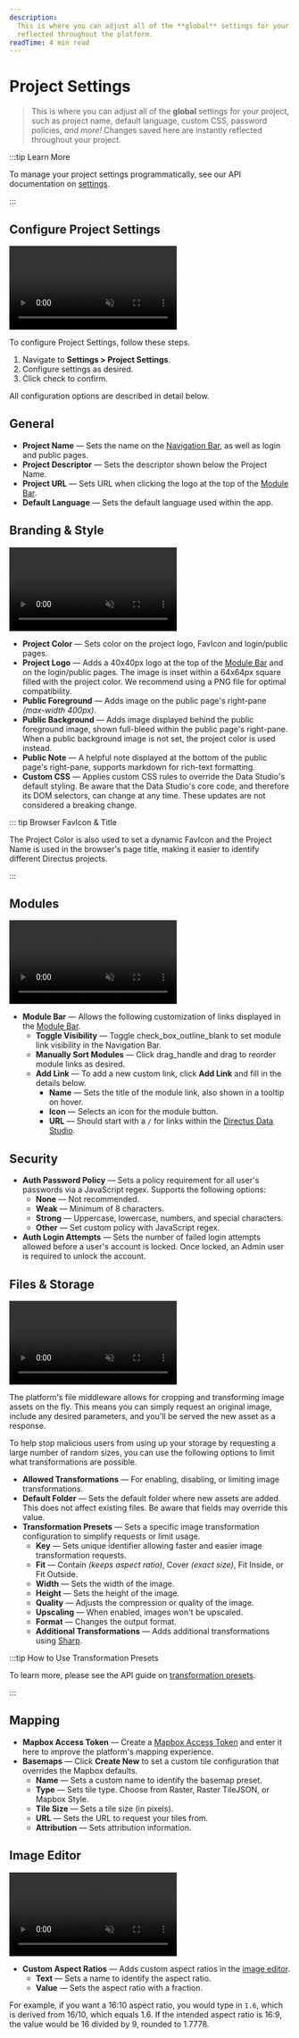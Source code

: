 ```yaml
---
description:
  This is where you can adjust all of the **global** settings for your project. Changes saved here are instantly
  reflected throughout the platform.
readTime: 4 min read
---
```


# Project Settings

> This is where you can adjust all of the **global** settings for your project, such as project name, default language,
> custom CSS, password policies, _and more!_ Changes saved here are instantly reflected throughout your project.

:::tip Learn More

To manage your project settings programmatically, see our API documentation on [settings](/reference/system/settings).

:::

## Configure Project Settings

<video title="How to Configure Project Settings" autoplay playsinline muted loop controls>
<source src="https://cdn.directus.io/docs/v9/configuration/project-settings/project-settings-20220815/configure-a-project-20220815A.mp4" type="video/mp4" />
</video>

To configure Project Settings, follow these steps.

1. Navigate to **Settings > Project Settings**.
2. Configure settings as desired.
3. Click <span mi btn>check</span> to confirm.

All configuration options are described in detail below.

## General

- **Project Name** — Sets the name on the [Navigation Bar](/app/overview.html#_2-navigation-bar), as well as login and
  public pages.
- **Project Descriptor** — Sets the descriptor shown below the Project Name.
- **Project URL** — Sets URL when clicking the logo at the top of the [Module Bar](/app/overview.html#_1-module-bar).
- **Default Language** — Sets the default language used within the app.

## Branding & Style

<video title="How to Configure Branding and Style in Project Settings" autoplay playsinline muted loop controls>
<source src="https://cdn.directus.io/docs/v9/configuration/project-settings/project-settings-20220815/branding-and-style-20220811A.mp4" type="video/mp4" />
</video>

- **Project Color** — Sets color on the project logo, FavIcon and login/public pages.
- **Project Logo** — Adds a 40x40px logo at the top of the [Module Bar](/app/overview.html#_1-module-bar) and on the
  login/public pages. The image is inset within a 64x64px square filled with the project color. We recommend using a PNG
  file for optimal compatibility.
- **Public Foreground** — Adds image on the public page's right-pane _(max-width 400px)_.
- **Public Background** — Adds image displayed behind the public foreground image, shown full-bleed within the public
  page's right-pane. When a public background image is not set, the project color is used instead.
- **Public Note** — A helpful note displayed at the bottom of the public page's right-pane, supports markdown for
  rich-text formatting.
- **Custom CSS** — Applies custom CSS rules to override the Data Studio's default styling. Be aware that the Data
  Studio's core code, and therefore its DOM selectors, can change at any time. These updates are not considered a
  breaking change.

::: tip Browser FavIcon & Title

The Project Color is also used to set a dynamic FavIcon and the Project Name is used in the browser's page title, making
it easier to identify different Directus projects.

:::

## Modules

<video title="How to Configure the Module Bar in Project Settings" autoplay playsinline muted loop controls>
<source src="https://cdn.directus.io/docs/v9/configuration/project-settings/project-settings-20220815/module-bar-20220811A.mp4" type="video/mp4" />
</video>

- **Module Bar** — Allows the following customization of links displayed in the
  [Module Bar](/app/overview.html#_1-module-bar).
  - **Toggle Visibility** — Toggle <span mi icon>check_box_outline_blank</span> to set module link visibility in the
    Navigation Bar.
  - **Manually Sort Modules** — Click <span mi icon>drag_handle</span> and drag to reorder module links as desired.
  - **Add Link** — To add a new custom link, click **Add Link** and fill in the details below.
    - **Name** — Sets the title of the module link, also shown in a tooltip on hover.
    - **Icon** — Selects an icon for the module button.
    - **URL** — Should start with a `/` for links within the [Directus Data Studio](/app/overview).

## Security

- **Auth Password Policy** — Sets a policy requirement for all user's passwords via a JavaScript regex. Supports the
  following options:
  - **None** — Not recommended.
  - **Weak** — Minimum of 8 characters.
  - **Strong** — Uppercase, lowercase, numbers, and special characters.
  - **Other** — Set custom policy with JavaScript regex.
- **Auth Login Attempts** — Sets the number of failed login attempts allowed before a user's account is locked. Once
  locked, an Admin user is required to unlock the account.

## Files & Storage

<video title="How to configure Files and Storage in Project Settings" autoplay playsinline muted loop controls>
<source src="https://cdn.directus.io/docs/v9/configuration/project-settings/project-settings-20220815/transformation-presets-20220815A.mp4" type="video/mp4" />
</video>

The platform's file middleware allows for cropping and transforming image assets on the fly. This means you can simply
request an original image, include any desired parameters, and you'll be served the new asset as a response.

To help stop malicious users from using up your storage by requesting a large number of random sizes, you can use the
following options to limit what transformations are possible.

- **Allowed Transformations** — For enabling, disabling, or limiting image transformations.
- **Default Folder** — Sets the default folder where new assets are added. This does not affect existing files. Be aware
  that fields may override this value.
- **Transformation Presets** — Sets a specific image transformation configuration to simplify requests or limit usage.
  - **Key** — Sets unique identifier allowing faster and easier image transformation requests.
  - **Fit** — Contain _(keeps aspect ratio)_, Cover _(exact size)_, Fit Inside, or Fit Outside.
  - **Width** — Sets the width of the image.
  - **Height** — Sets the height of the image.
  - **Quality** — Adjusts the compression or quality of the image.
  - **Upscaling** — When enabled, images won't be upscaled.
  - **Format** — Changes the output format.
  - **Additional Transformations** — Adds additional transformations using
    [Sharp](https://sharp.pixelplumbing.com/api-constructor).

:::tip How to Use Transformation Presets

To learn more, please see the API guide on [transformation presets](/reference/files.html#preset-transformations).

:::

## Mapping

- **Mapbox Access Token** — Create a [Mapbox Access Token](https://docs.mapbox.com/help/glossary/access-token) and enter
  it here to improve the platform's mapping experience.
- **Basemaps** — Click **Create New** to set a custom tile configuration that overrides the Mapbox defaults.
  - **Name** — Sets a custom name to identify the basemap preset.
  - **Type** — Sets tile type. Choose from Raster, Raster TileJSON, or Mapbox Style.
  - **Tile Size** — Sets a tile size (in pixels).
  - **URL** — Sets the URL to request your tiles from.
  - **Attribution** — Sets attribution information.

## Image Editor

<video title="How to configure Image Editor Project Settings in Directus" autoplay playsinline muted loop controls>
<source src="https://cdn.directus.io/docs/v9/configuration/project-settings/project-settings-20220815/image-editor-20220815A.mp4" type="video/mp4" />
</video>

- **Custom Aspect Ratios** — Adds custom aspect ratios in the [image editor](/app/file-library#edit-an-image).
  - **Text** — Sets a name to identify the aspect ratio.
  - **Value** — Sets the aspect ratio with a fraction.

For example, if you want a 16:10 aspect ratio, you would type in `1.6`, which is derived from 16/10, which equals 1.6.
If the intended aspect ratio is 16:9, the value would be 16 divided by 9, rounded to 1.7778.
